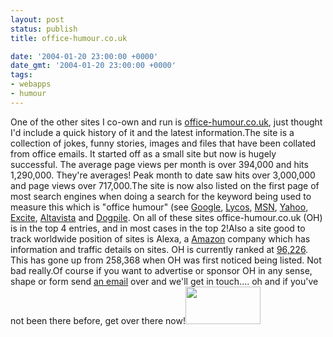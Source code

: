 ```yaml
---
layout: post
status: publish
title: office-humour.co.uk

date: '2004-01-20 23:00:00 +0000'
date_gmt: '2004-01-20 23:00:00 +0000'
tags:
- webapps
- humour
---
```

One of the other sites I co-own and run is <a href="http://www.office-humour.co.uk">office-humour.co.uk</a>, just thought I'd include a quick history of it and the latest information.The site is a collection of jokes, funny stories, images and files that have been collated from office emails. It started off as a small site but now is hugely successful. The average page views per month is over 394,000 and hits 1,290,000. They're averages! Peak month to date saw hits over 3,000,000 and page views over 717,000.The site is now also listed on the first page of most search engines when doing a search for the keyword being used to measure this which is "office humour" (see <a href="http://www.google.com/search?hl=en&ie=UTF-8&oe=UTF-8&q=office+humour&btnG=Google+Search">Google</a>, <a href="http://search.lycos.com/default.asp?lpv=1&loc=searchhp&tab=web&query=office+humour">Lycos</a>, <a href="http://search.msn.com/results.aspx?q=office+humour&FORM=SMCRT">MSN</a>, <a href="http://search.yahoo.com/search?fr=fp-pull-web-t&p=office+humour">Yahoo</a>, <a href="http://msxml.excite.com/info.xcite/search/web/office%2Bhumour">Excite</a>, <a href="http://www.altavista.com/web/results?q=office+humour&kgs=0&kls=1&avkw=aapt">Altavista</a> and <a href="http://www.dogpile.com/info.dogpl/search/web/office%2Bhumour">Dogpile</a>. On all of these sites office-humour.co.uk (OH) is in the top 4 entries, and in most cases in the top 2!Also a site good to track worldwide position of sites is Alexa, a <a href="http://www.amazon.com">Amazon</a> company which has information and traffic details on sites. OH is currently ranked at <a href="http://www.alexa.com/data/details/main?q=&url=http://www.office-humour.co.uk">96,226</a>. This has gone up from 258,368 when OH was first noticed being listed. Not bad really.Of course if you want to advertise or sponsor OH in any sense, shape or form send <a href="mailto:admin@office-humour.co.uk?subject=contact from fpw">an email</a> over and we'll get in touch.... oh and if you've not been there before, get over there now!<a class="button" href="http://www.office-humour.co.uk/?refer=fpw"><img class="button" src="http://www.office-humour.co.uk/media/banners/120x60.gif" width="120" height="60" /></a>
